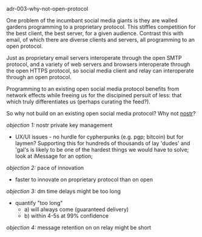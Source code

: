 adr-003-why-not-open-protocol

One problem of the incumbant social media giants is they are walled gardens programming to a proprietary protocol.
This stiffles competition for the best client, the best server, for a given audience. 
Contrast this with email, of which there are diverse clients and servers,
all programming to an open protocol.

Just as proprietary email servers interoperate through the open SMTP protocol, 
and a variety of web servers and browsers interoperate through the open HTTPS protocol, 
so social media client and relay can interoperate through an open protocol.

Programming to an existing open social media protocol benefits from network effects 
while freeing us for the discipined persuit of less: that which truly differentiates us (perhaps curating the feed?). 

So why not build on an existing open social media protocol? Why not [nostr](https://nostr.com/)?



*objection 1:* nostr private key management
- UX/UI issues - no hurdle for cypherpunks (e.g. pgp; bitcoin)
        but for laymen? Supporting this for hundreds of thousands of lay  'dudes'
        and 'gal's is likely to be one of the hardest things we would have to solve; look at iMessage for an option;

  
*objection 2:* pace of innovation
- faster to innovate on proprietary protocol 
than on open

*objection 3:* dm time delays might be too long
- quantify "too long"  
  - a) will always come (guaranteed delivery)
  - b) within 4-5s at 99% confidence


*objection 4:* message retention on on relay might be short


